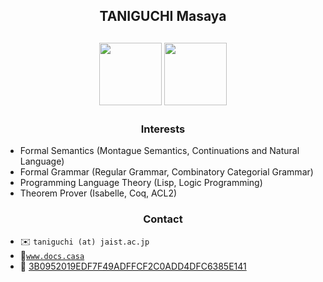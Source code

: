 <h2 align="center">TANIGUCHI Masaya<h2>

<p align="center">
  <img width="100" src="https://3.bp.blogspot.com/-KWoDv_DTebY/UWgWUHqfceI/AAAAAAAAQAM/LF-vpCh5NTA/s1600/cafe_mark.png">
  <img width="100" src="https://3.bp.blogspot.com/-FJiaJ8gidCs/Ugsu-rSFw0I/AAAAAAAAXNA/JFiIUoxggW4/s800/book_tate.png">
</p>

<h3 align="center">Interests</h3>

- Formal Semantics (Montague Semantics, Continuations and Natural Language)
- Formal Grammar (Regular Grammar, Combinatory Categorial Grammar)
- Programming Language Theory (Lisp, Logic Programming)
- Theorem Prover (Isabelle, Coq, ACL2)

<h3 align="center">Contact</h3>

- :envelope: `taniguchi (at) jaist.ac.jp`
- :link:[`www.docs.casa`](https://www.docs.casa)
- :key: [3B0952019EDF7F49ADFFCF2C0ADD4DFC6385E141](https://keys.openpgp.org/search?q=3B0952019EDF7F49ADFFCF2C0ADD4DFC6385E141)
